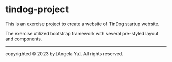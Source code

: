 # tindog-project

This is an exercise project to create a website of TinDog startup website.

The exercise utilized bootstrap framework with several pre-styled layout and components.



---

copyrighted &#169; 2023 by [Angela Yu]. All rights reserved.
